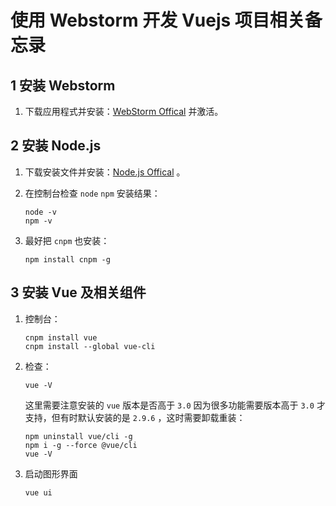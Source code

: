 # 使用 Webstorm 开发 Vuejs 项目相关备忘录

## 1 安装 Webstorm

1. 下载应用程式并安装：[WebStorm Offical](https://www.jetbrains.com/webstorm/) 并激活。

## 2 安装 Node.js

1. 下载安装文件并安装：[Node.js Offical](http://nodejs.cn/download/)  。

2. 在控制台检查 `node` `npm` 安装结果：

   ```shell
   node -v
   npm -v
   ```

3. 最好把 `cnpm` 也安装：

   ```shell
   npm install cnpm -g
   ```

## 3 安装 Vue 及相关组件

1. 控制台：

   ```shell
   cnpm install vue
   cnpm install --global vue-cli
   ```

2. 检查：

   ```shell
   vue -V
   ```

   这里需要注意安装的 `vue` 版本是否高于 `3.0` 因为很多功能需要版本高于 `3.0` 才支持，但有时默认安装的是 `2.9.6` ，这时需要卸载重装：

   ```shell
   npm uninstall vue/cli -g
   npm i -g --force @vue/cli
   vue -V
   ```

3. 启动图形界面

   ```shell
   vue ui
   ```

   

